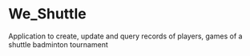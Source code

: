# We_Shuttle
Application to create, update and query records of players, games of a shuttle badminton tournament
